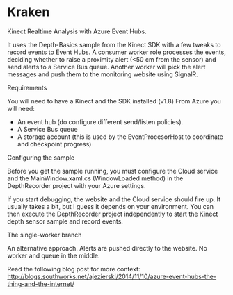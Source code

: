 Kraken
======

Kinect Realtime Analysis with Azure Event Hubs.

It uses the Depth-Basics sample from the Kinect SDK with a few tweaks to record events to Event Hubs.
A consumer worker role processes the events, deciding whether to raise a proximity alert (<50 cm from the sensor) and send alerts to a Service Bus queue. Another worker will pick the alert messages and push them to the monitoring website using SignalR.

Requirements

You will need to have a Kinect and the SDK installed (v1.8)
From Azure you will need:
  - An event hub (do configure different send/listen policies).
  - A Service Bus queue
  - A storage account (this is used by the EventProcesorHost to coordinate and checkpoint progress)
  
Configuring the sample

Before you get the sample running, you must configure the Cloud service and the MainWindow.xaml.cs (WindowLoaded method) in the DepthRecorder project with your Azure settings.

If you start debugging, the website and the Cloud service should fire up. It usually takes a bit, but I guess it depends on your environment. You can then execute the DepthRecorder project independently to start the Kinect depth sensor sample and record events.

The single-worker branch

An alternative approach. Alerts are pushed directly to the website. No worker and queue in the middle.

Read the following blog post for more context:
http://blogs.southworks.net/ajezierski/2014/11/10/azure-event-hubs-the-thing-and-the-internet/


